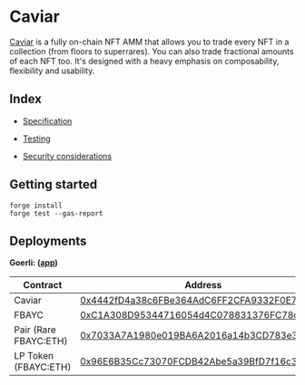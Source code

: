 # Caviar

[Caviar](https://goerli.caviar.sh) is a fully on-chain NFT AMM that allows you to trade every NFT in a collection (from floors to superrares). You can also trade fractional amounts of each NFT too.
It's designed with a heavy emphasis on composability, flexibility and usability.

## Index

- [Specification](./docs/SPECIFICATION.md)

- [Testing](./docs/TESTING.md)

- [Security considerations](./docs/SECURITY.md)

## Getting started

```
forge install
forge test --gas-report
```

## Deployments

**Goerli: ([app](https://goerli.caviar.sh))**

| Contract              | Address                                                                                                                      |
| --------------------- | ---------------------------------------------------------------------------------------------------------------------------- |
| Caviar                | [0x4442fD4a38c6FBe364AdC6FF2CFA9332F0E7D378](https://goerli.etherscan.io/address/0x4442fD4a38c6FBe364AdC6FF2CFA9332F0E7D378) |
| FBAYC                 | [0xC1A308D95344716054d4C078831376FC78c4fd72](https://goerli.etherscan.io/address/0xC1A308D95344716054d4C078831376FC78c4fd72) |
| Pair (Rare FBAYC:ETH) | [0x7033A7A1980e019BA6A2016a14b3CD783e35300a](https://goerli.etherscan.io/address/0x7033A7A1980e019BA6A2016a14b3CD783e35300a) |
| LP Token (FBAYC:ETH)  | [0x96E6B35Cc73070FCDB42Abe5a39BfD7f16c37cFc](https://goerli.etherscan.io/address/0x96E6B35Cc73070FCDB42Abe5a39BfD7f16c37cFc) |
